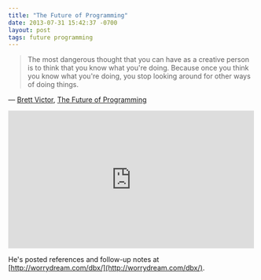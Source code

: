 ```yaml
--- 
title: "The Future of Programming"
date: 2013-07-31 15:42:37 -0700
layout: post
tags: future programming
---
```


> The most dangerous thought that you can have as a creative person is to think that you know what you're doing. Because once you think you know what you're doing, you stop looking around for other ways of doing things.

— <a href="http://worrydream.com">Brett Victor</a>, <a href="http://vimeo.com/71278954">The Future of Programming</a>

<iframe src="http://player.vimeo.com/video/71278954?title=0&amp;byline=0&amp;portrait=0" width="500" height="281" frameborder="0" webkitAllowFullScreen mozallowfullscreen allowFullScreen></iframe>

He's posted references and follow-up notes at [http://worrydream.com/dbx/](http://worrydream.com/dbx/).
